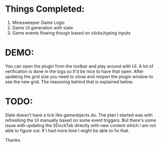 # Things Completed:

1. Minesweeper Game Logic
2. Game UI generation with slate
3. Game events flowing though based on clicks/typing inputs

# DEMO:

You can open the plugin from the toolbar and play around with UI. A lot of verification is done in the logs so it'd be 
nice to have that open. After updating the grid size you need to close and reopen the plugin window to see the new grid. 
The reasoning behind that is explained below.

# TODO:

Slate doesn't have a tick like gameobjects do. The plan I started was with refreshing the UI manually based on some event
triggers. But there's some issue with updating the SDockTab directly with new content which I am not able to figure out. 
If I had more time I might be able to fix that. 


Thanks.
